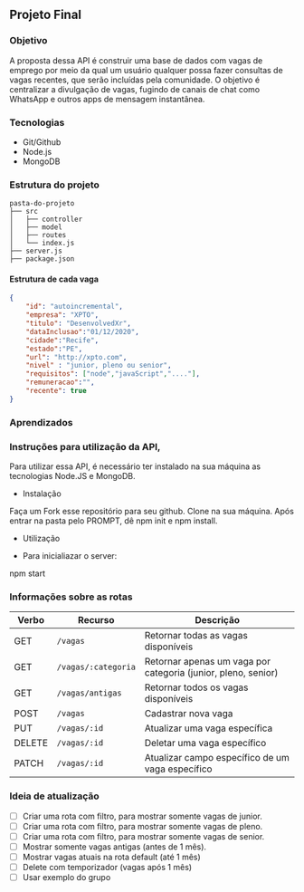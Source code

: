 ## Projeto Final

### Objetivo
A proposta dessa API é construir uma base de dados com vagas de emprego por meio da qual um usuário qualquer possa fazer consultas de vagas recentes, que serão incluídas pela comunidade. O objetivo é centralizar a divulgação de vagas, fugindo de canais de chat como WhatsApp e outros apps de mensagem instantânea.

### Tecnologias 

- Git/Github
- Node.js
- MongoDB

### Estrutura do projeto

```
pasta-do-projeto
├── src
│   ├── controller
│   ├── model
│   ├── routes
│   └── index.js
├── server.js
├── package.json
```
#### Estrutura de cada vaga

```json
{
    "id": "autoincremental",
    "empresa": "XPTO",
    "titulo": "DesenvolvedXr",
    "dataInclusao":"01/12/2020",
    "cidade":"Recife",
    "estado":"PE",
    "url": "http://xpto.com",
    "nivel" : "junior, pleno ou senior",
    "requisitos": ["node","javaScript","...."],
    "remuneracao":"",
    "recente": true
}
```

### Aprendizados


### Instruções para utilização da API, 

Para utilizar essa API, é necessário ter instalado na sua máquina as tecnologias Node.JS e MongoDB.

- Instalação

Faça um Fork esse repositório para seu github. Clone na sua máquina. Após entrar na pasta pelo PROMPT, dê npm init e npm install.

- Utilização

- Para inicialiazar o server:

npm start

### Informações sobre as rotas

| Verbo        | Recurso             | Descrição                          |
| ------------ | --------------------| -----------------------------------|
| GET          | `/vagas`            | Retornar todas as vagas disponíveis     |
| GET          | `/vagas/:categoria` | Retornar apenas um vaga por categoria (junior, pleno, senior) |
| GET          | `/vagas/antigas` | Retornar todos os vagas disponíveis |
| POST         | `/vagas`            | Cadastrar nova vaga                |
| PUT          | `/vagas/:id`        | Atualizar uma vaga específica       |
| DELETE       | `/vagas/:id`        | Deletar uma vaga específico        |
| PATCH        | `/vagas/:id`  | Atualizar campo específico de um vaga específico |   


### Ideia de atualização

- [ ] Criar uma rota com filtro, para mostrar somente vagas de junior.
- [ ] Criar uma rota com filtro, para mostrar somente vagas de pleno.
- [ ] Criar uma rota com filtro, para mostrar somente vagas de senior.
- [ ] Mostrar somente vagas antigas (antes de 1 mês).
- [ ] Mostrar vagas atuais na rota default (até 1 mês)
- [ ] Delete com temporizador (vagas após 1 mês)
- [ ] Usar exemplo do grupo